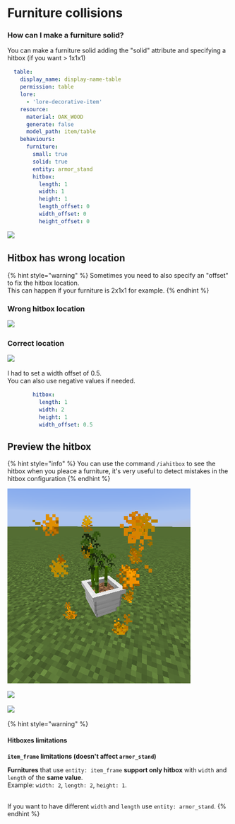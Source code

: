 # Furniture collisions

### How can I make a furniture solid?

You can make a furniture solid adding the "solid" attribute and specifying a hitbox (if you want > 1x1x1)

```yaml
  table:
    display_name: display-name-table
    permission: table
    lore:
      - 'lore-decorative-item'
    resource:
      material: OAK_WOOD
      generate: false
      model_path: item/table
    behaviours:
      furniture:
        small: true
        solid: true
        entity: armor_stand
        hitbox:
          length: 1
          width: 1
          height: 1
          length_offset: 0
          width_offset: 0
          height_offset: 0
```

![](<../../../.gitbook/assets/image (15).png>)

## Hitbox has wrong location <a href="#show-the-hitbox" id="show-the-hitbox"></a>

{% hint style="warning" %}
Sometimes you need to also specify an "offset" to fix the hitbox location.\
This can happen if your furniture is 2x1x1 for example.
{% endhint %}

### Wrong hitbox location

![](../../../.gitbook/assets/143050888-2efd90f5-a462-459b-b71b-0e63beaa7620.png)

### Correct location <a href="#show-the-hitbox" id="show-the-hitbox"></a>

![](<../../../.gitbook/assets/143051038-92bafa25-90f7-4677-9466-c6cc2a591e7e (1).png>)

I had to set a width offset of 0.5.\
You can also use negative values if needed.

```yaml
        hitbox:
          length: 1
          width: 2
          height: 1
          width_offset: 0.5
```

## Preview the hitbox <a href="#show-the-hitbox" id="show-the-hitbox"></a>

{% hint style="info" %}
You can use the command `/iahitbox` to see the hitbox when you pleace a furniture, it's very useful to detect mistakes in the hitbox configuration
{% endhint %}

![](<../../../.gitbook/assets/immagine (63) (2) (3) (2) (1) (1) (1) (1) (1) (1) (1) (1) (1) (1) (1) (1) (2) (3).png>)

![](<../../../.gitbook/assets/immagine (87).png>)

![](<../../../.gitbook/assets/immagine (88).png>)

{% hint style="warning" %}
#### Hitboxes limitations

**`item_frame` limitations (doesn't affect `armor_stand`)**

**Furnitures** that use `entity: item_frame` **support only hitbox** with `width` and `length` of the **same value**.\
Example: `width: 2`, `length: 2`, `height: 1`.

\
If you want to have different `width` and `length` use `entity: armor_stand`.
{% endhint %}

